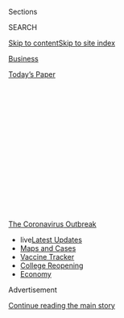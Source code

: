 <div id="app">

<div>

<div>

<div>

<div class="NYTAppHideMasthead css-1q2w90k e1suatyy0">

<div class="section css-ui9rw0 e1suatyy2">

<div class="css-eph4ug er09x8g0">

<div class="css-6n7j50">

</div>

<span class="css-1dv1kvn">Sections</span>

<div class="css-10488qs">

<span class="css-1dv1kvn">SEARCH</span>

</div>

[Skip to content](#site-content)[Skip to site
index](#site-index)

</div>

<div id="masthead-section-label" class="css-1wr3we4 eaxe0e00">

[Business](https://www.nytimes.com/section/business)

</div>

<div class="css-10698na e1huz5gh0">

</div>

</div>

<div id="masthead-bar-one" class="section hasLinks css-15hmgas e1csuq9d3">

<div class="css-uqyvli e1csuq9d0">

</div>

<div class="css-1uqjmks e1csuq9d1">

</div>

<div class="css-9e9ivx">

[](https://myaccount.nytimes.com/auth/login?response_type=cookie&client_id=vi)

</div>

<div class="css-1bvtpon e1csuq9d2">

[Today’s
Paper](https://www.nytimes.com/section/todayspaper)

</div>

</div>

</div>

</div>

<div data-aria-hidden="false">

<div id="site-content" data-role="main">

<div>

<div class="css-1aor85t" style="opacity:0.000000001;z-index:-1;visibility:hidden">

<div class="css-1hqnpie">

<div class="css-epjblv">

<span class="css-17xtcya">[Business](/section/business)</span><span class="css-x15j1o">|</span><span class="css-fwqvlz">Break
the China Habit? Lobsters, Lights and Toilets Show How Hard It
Is</span>

</div>

<div class="css-k008qs">

<div class="css-1iwv8en">

<span class="css-18z7m18"></span>

<div>

</div>

</div>

<span class="css-1n6z4y">https://nyti.ms/2MZ49TL</span>

<div class="css-1705lsu">

<div class="css-4xjgmj">

<div class="css-4skfbu" data-role="toolbar" data-aria-label="Social Media Share buttons, Save button, and Comments Panel with current comment count" data-testid="share-tools">

  - 
  - 
  - 
  - 
    
    <div class="css-6n7j50">
    
    </div>

  - 
  - 

</div>

</div>

</div>

</div>

</div>

</div>

<div id="NYT_TOP_BANNER_REGION" class="css-13pd83m">

<div>

<div id="styln-prism-menu-1592847958612" class="section interactive-content interactive-size-medium css-1edisqu">

<div class="css-17ih8de interactive-body">

<div id="scroll-container" class="css-1gj85ro">

[<span class="styln-title-wrap"><span class="css-1pje3qr">The
Coronavirus</span><span class="css-1pje3qr">
Outbreak</span></span>](https://www.nytimes.com/news-event/coronavirus?action=click&pgtype=Article&state=default&region=TOP_BANNER&context=storylines_menu)

  - <span class="css-kqxiym" data-emphasize="true">live</span>[Latest
    Updates](https://www.nytimes.com/2020/08/03/world/coronavirus-covid-19.html?action=click&pgtype=Article&state=default&region=TOP_BANNER&context=storylines_menu)
  - [Maps and
    Cases](https://www.nytimes.com/interactive/2020/us/coronavirus-us-cases.html?action=click&pgtype=Article&state=default&region=TOP_BANNER&context=storylines_menu)
  - [Vaccine
    Tracker](https://www.nytimes.com/interactive/2020/science/coronavirus-vaccine-tracker.html?action=click&pgtype=Article&state=default&region=TOP_BANNER&context=storylines_menu)
  - [College
    Reopening](https://www.nytimes.com/2020/08/02/us/covid-college-reopening.html?action=click&pgtype=Article&state=default&region=TOP_BANNER&context=storylines_menu)
  - [Economy](https://www.nytimes.com/live/2020/08/03/business/stock-market-today-coronavirus?action=click&pgtype=Article&state=default&region=TOP_BANNER&context=storylines_menu)

</div>

</div>

</div>

</div>

</div>

<div id="top-wrapper" class="css-1sy8kpn">

<div id="top-slug" class="css-l9onyx">

Advertisement

</div>

[Continue reading the main
story](#after-top)

<div class="ad top-wrapper" style="text-align:center;height:100%;display:block;min-height:250px">

<div id="top" class="place-ad" data-position="top" data-size-key="top">

</div>

</div>

<div id="after-top">

</div>

</div>

<div>

<div id="sponsor-wrapper" class="css-1hyfx7x">

<div id="sponsor-slug" class="css-19vbshk">

Supported by

</div>

[Continue reading the main
story](#after-sponsor)

<div id="sponsor" class="ad sponsor-wrapper" style="text-align:center;height:100%;display:block">

</div>

<div id="after-sponsor">

</div>

</div>

<div class="css-186x18t">

</div>

<div class="css-1vkm6nb ehdk2mb0">

# Break the China Habit? Lobsters, Lights and Toilets Show How Hard It Is

</div>

The risks of relying economically on the Asian superpower have never
seemed clearer. But as the world tries to get moving again, it needs
China more than
ever.

<div class="css-79elbk" data-testid="photoviewer-wrapper">

<div class="css-z3e15g" data-testid="photoviewer-wrapper-hidden">

</div>

<div class="css-1a48zt4 ehw59r15" data-testid="photoviewer-children">

![<span class="css-16f3y1r e13ogyst0" data-aria-hidden="true">Australia’s
lobstermen are almost entirely reliant on China: By the beginning of
this year, 95 percent of their catch was shipped
there.</span><span class="css-cnj6d5 e1z0qqy90" itemprop="copyrightHolder"><span class="css-1ly73wi e1tej78p0">Credit...</span><span><span>David
Dare Parker for The New York
Times</span></span></span>](https://static01.nyt.com/images/2020/06/15/business/15ALTJPchina-reliance1-print/merlin_172059801_3c4fd5de-da7d-4baf-910e-874f248ed4e4-articleLarge.jpg?quality=75&auto=webp&disable=upscale)

</div>

</div>

<div class="css-18e8msd">

<div class="css-otjvjh epjyd6m0">

<div class="css-nmf14i ey68jwv0" data-aria-hidden="true">

[![Damien
Cave](https://static01.nyt.com/images/2018/10/08/multimedia/author-damien-cave/author-damien-cave-thumbLarge.png
"Damien Cave")](https://www.nytimes.com/by/damien-cave)[![Motoko
Rich](https://static01.nyt.com/images/2018/10/15/multimedia/author-motoko-rich/author-motoko-rich-thumbLarge.png
"Motoko Rich")](https://www.nytimes.com/by/motoko-rich)[![Jack
Ewing](https://static01.nyt.com/images/2018/07/18/multimedia/author-jack-ewing/author-jack-ewing-thumbLarge.png
"Jack Ewing")](https://www.nytimes.com/by/jack-ewing)

</div>

<div class="css-1baulvz">

By [<span class="css-1baulvz" itemprop="name">Damien
Cave</span>](https://www.nytimes.com/by/damien-cave),
[<span class="css-1baulvz" itemprop="name">Motoko
Rich</span>](https://www.nytimes.com/by/motoko-rich) and
[<span class="css-1baulvz last-byline" itemprop="name">Jack
Ewing</span>](https://www.nytimes.com/by/jack-ewing)

</div>

</div>

  - 
    
    <div class="css-ld3wwf e16638kd2">
    
    Published June 15, 2020Updated June 17,
    2020
    
    </div>

  - 
    
    <div class="css-4xjgmj">
    
    <div class="css-pvvomx" data-role="toolbar" data-aria-label="Social Media Share buttons, Save button, and Comments Panel with current comment count" data-testid="share-tools">
    
      - 
      - 
      - 
      - 
        
        <div class="css-6n7j50">
        
        </div>
    
      - 
      - 
    
    </div>
    
    </div>

</div>

<div class="css-mdjrty">

[阅读简体中文版](https://cn.nytimes.com/business/20200615/china-decoupling/ "Read in Simplified Chinese")[閱讀繁體中文版](https://cn.nytimes.com/business/20200615/china-decoupling/zh-hant/ "Read in Traditional Chinese")

</div>

</div>

<div class="section meteredContent css-1r7ky0e" name="articleBody" itemprop="articleBody">

<div class="css-1fanzo5 StoryBodyCompanionColumn">

<div class="css-53u6y8">

As the coronavirus pandemic amplifies longstanding concerns over the
world’s economic dependence on
[China](https://www.nytimes.com/2020/06/17/world/asia/China-DNA-surveillance.html),
many countries are trying to reduce their exposure to Beijing’s brand of
business.

Japan has set aside $2.2 billion to help companies [shift production out
of
China](https://www.bloomberg.com/news/articles/2020-04-08/japan-to-fund-firms-to-shift-production-out-of-china).
European trade ministers have emphasized the need to diversify supply
chains. Several countries, including Australia and Germany, have moved
to keep China, among others, from buying businesses weakened by
lockdowns. Hawks in the Trump administration also continue to press for
an economic “decoupling” from Beijing.

But outside government circles, in the companies where the decisions
about manufacturing and sales are actually made, the calculations are
more complex.

China is a hard habit to break.

Even after its early mishandling of the coronavirus disrupted the
country’s ability to make and buy the world’s products, further exposing
the faults of its authoritarian system and leading it to ratchet up its
[propaganda
war](https://www.nytimes.com/2020/06/07/world/asia/china-coronavirus.html),
China’s economic power makes it the last best hope for avoiding a
protracted global downturn.

</div>

</div>

<div class="css-1fanzo5 StoryBodyCompanionColumn">

<div class="css-53u6y8">

“When this all started, we were thinking, Where else can we go?” said
Fedele Camarda, a third-generation lobster fisherman in Western
Australia, which sends most of its catch to China. “Then the rest of the
world was also compromised by the coronavirus, and China is the one
getting back on its feet.”

“Although they’re just one market,” he added, “they’re one very big
market.”

To understand how businesses are responding to the shifting dynamics and
risks, The New York Times profiled three companies in three countries
that are heavily reliant on China. Their experiences vary, but they are
all trying to work out just how much of a breakup with China is needed —
or whether they can afford one.

## Beg to Return: Australia’s Lobster Boats

</div>

</div>

<div class="css-79elbk" data-testid="photoviewer-wrapper">

<div class="css-z3e15g" data-testid="photoviewer-wrapper-hidden">

</div>

<div class="css-1a48zt4 ehw59r15" data-testid="photoviewer-children">

![<span class="css-16f3y1r e13ogyst0" data-aria-hidden="true">Three
generations of rock lobster fishermen. From left: Fedele J. Camarda;
Fedele’s father, Giacomo Camarda; Fedele’s son James Camarda; and
Fedele’s nephew Jack
Camarda.</span><span class="css-cnj6d5 e1z0qqy90" itemprop="copyrightHolder"><span class="css-1ly73wi e1tej78p0">Credit...</span><span>David
Dare Parker for The New York
Times</span></span>](https://static01.nyt.com/images/2020/06/15/business/00JPchina-reliance2-print/merlin_172059750_9fe7dbcd-35fe-4b02-8ca6-eae71c2cd3e8-articleLarge.jpg?quality=75&auto=webp&disable=upscale)

</div>

</div>

<div class="css-1fanzo5 StoryBodyCompanionColumn">

<div class="css-53u6y8">

When Mr. Camarda fished for lobster off Australia’s west coast in the
1990s, his catch ended up on plates in a variety of countries.

Fresh crays, as the lobsters are known, went to Japan. Canned lobster
meat went to the United States. The rest was sold inside Australia or to
its nearest neighbors.

</div>

</div>

<div class="css-1fanzo5 StoryBodyCompanionColumn">

<div class="css-53u6y8">

But starting around 2000, China began paying more for live lobsters, and
ordering more. That led to a near-total reliance on that market and a
sense of complacency: By the beginning of this year, 95 percent of
Australia’s spiny lobsters were being shipped to sellers and restaurants
in
China.

<div id="NYT_MAIN_CONTENT_1_REGION" class="css-9tf9ac">

<div>

<div id="styln-covid-updates-markets" class="section interactive-content interactive-size-medium css-1ftcdic">

<div class="css-17ih8de interactive-body">

<div id="styln-briefing-block">

<div class="briefing-block-header-section">

# [Latest Updates: Economy](https://www.nytimes.com/live/2020/08/03/business/stock-market-today-coronavirus?action=click&pgtype=Article&state=default&region=MAIN_CONTENT_1&context=storylines_live_updates)

</div>

<div class="briefing-block-lb-items">

<div class="briefing-block-update-time">

[10h
ago](https://www.nytimes.com/live/2020/08/03/business/stock-market-today-coronavirus?action=click&pgtype=Article&state=default&region=MAIN_CONTENT_1&context=storylines_live_updates#the-chicago-fed-president-says-its-up-to-congress-to-save-the-economy)

</div>

<div>

[The Chicago Fed president says it’s up to Congress to save the
economy.](https://www.nytimes.com/live/2020/08/03/business/stock-market-today-coronavirus?action=click&pgtype=Article&state=default&region=MAIN_CONTENT_1&context=storylines_live_updates#the-chicago-fed-president-says-its-up-to-congress-to-save-the-economy)

</div>

<div class="briefing-block-update-time">

[11h
ago](https://www.nytimes.com/live/2020/08/03/business/stock-market-today-coronavirus?action=click&pgtype=Article&state=default&region=MAIN_CONTENT_1&context=storylines_live_updates#faa-says-boeing-has-effectively-mitigated-defects-in-the-737-max)

</div>

<div>

[F.A.A. says Boeing has ‘effectively mitigated’ defects in the 737
Max.](https://www.nytimes.com/live/2020/08/03/business/stock-market-today-coronavirus?action=click&pgtype=Article&state=default&region=MAIN_CONTENT_1&context=storylines_live_updates#faa-says-boeing-has-effectively-mitigated-defects-in-the-737-max)

</div>

<div class="briefing-block-update-time">

[13h
ago](https://www.nytimes.com/live/2020/08/03/business/stock-market-today-coronavirus?action=click&pgtype=Article&state=default&region=MAIN_CONTENT_1&context=storylines_live_updates#small-businesses-got-emergency-loans-but-not-what-they-expected)

</div>

<div>

[Small businesses got emergency loans, but not what they
expected.](https://www.nytimes.com/live/2020/08/03/business/stock-market-today-coronavirus?action=click&pgtype=Article&state=default&region=MAIN_CONTENT_1&context=storylines_live_updates#small-businesses-got-emergency-loans-but-not-what-they-expected)

</div>

</div>

<div class="briefing-block-footer">

<div class="briefing-block-footer-meta">

[See more
updates](https://www.nytimes.com/live/2020/08/03/business/stock-market-today-coronavirus?action=click&pgtype=Article&state=default&region=MAIN_CONTENT_1&context=storylines_live_updates)

</div>

<div class="briefing-block-briefinglinks">

<span>More live coverage:</span>
[Global](https://www.nytimes.com/2020/08/03/world/coronavirus-covid-19.html?action=click&pgtype=Article&state=default&region=MAIN_CONTENT_1&context=storylines_live_updates)

</div>

</div>

</div>

</div>

</div>

</div>

</div>

“We all talked about different strategies to overcome the problem, to
not be so reliant on China,” Mr. Camarda said. “We just didn’t get
around to it.”

And they still haven’t, even after the need for diversification hit like
a hammer on Jan. 25.

That’s when China, in the midst of its outbreak, stopped buying.
Officials shut down the wet markets that sell fresh meat, vegetables and
seafood, forcing the entire fleet of lobster boats up and down
Australia’s west coast — all 234 — to stop fishing. More than 2,000
people found themselves without work.

Australia’s lobster processors tried to quickly diversify, calling
buyers in every country they had ever worked with, reaching back to
contacts from decades earlier. The industry association pleaded with the
Australian government for help: requesting a larger quota for the year,
an extension of the season and more freedom to sell directly to the
public, all of which were approved by fisheries managers.

But none of it did much good for Mr. Camarda. While certain food exports
to China from other parts of the world increased — [chicken meat from
Brazil](https://www.poultryworld.net/Meat/Articles/2020/3/Brazilian-chicken-exports-to-China-grow-59-despite-Covid19-556245E/),
for example — only a few boats went out in February, March and April,
pulling in very little.

Mr. Camarda returned to the water only about a month ago. Orders to his
company, Neptune 3, are starting to come in again from China, at prices
that are roughly half what they were in January. The orders aren’t
anywhere near as large, either, but the industry has coalesced around
trying to rebuild its ties with China, rather than looking elsewhere.

“Even if prices are low and the amount of product is down, we need to
find a way to service that market, because providing that market is what
works for us,” said Matt Taylor, the chief executive of Western Rock
Lobster, the industry’s professional association.

</div>

</div>

<div class="css-1fanzo5 StoryBodyCompanionColumn">

<div class="css-53u6y8">

As of about a month ago, there was still one major challenge: shipping.
Supply chains had been scrambled, as passenger planes that carry much of
the world’s cargo have been idled and shipping has decreased. So once
again the Australian government stepped in, this time with around $70
million to subsidize charter flights for seafood exports.

Despite calls for greater self-sufficiency, diversification and
[sovereignty](https://www.skynews.com.au/details/_6147890749001), as
well as moves by China that have hurt barley and beef exports, Australia
is not running away from the Chinese market. It is subsidizing efforts
to get back
in.

## No Savior: Germany’s China Optimism Wanes

</div>

</div>

<div class="css-79elbk" data-testid="photoviewer-wrapper">

<div class="css-z3e15g" data-testid="photoviewer-wrapper-hidden">

</div>

<div class="css-1a48zt4 ehw59r15" data-testid="photoviewer-children">

<div class="css-1xdhyk6 erfvjey0">

<span class="css-1ly73wi e1tej78p0">Image</span>

<div class="css-zjzyr8">

<div data-testid="lazyimage-container" style="height:257.77777777777777px">

</div>

</div>

</div>

<span class="css-16f3y1r e13ogyst0" data-aria-hidden="true">The lighting
manufacturer Osram and other German companies are rethinking their
supply
chains.</span><span class="css-cnj6d5 e1z0qqy90" itemprop="copyrightHolder"><span class="css-1ly73wi e1tej78p0">Credit...</span><span>Andreas
Gebert/Reuters</span></span>

</div>

</div>

<div class="css-1fanzo5 StoryBodyCompanionColumn">

<div class="css-53u6y8">

The last time German industry faced a severe downturn, relief came from
China. The country’s explosive growth and hunger for Western technology
helped German exporters bounce back quickly from the deep recession a
decade ago.

“In 2008, there were two markets that I ran to: China and the Middle
East,” said Olaf Berlien, chief executive of Osram, one of the world’s
largest lighting companies, which is based in Munich.

But he does not expect Chinese sales to save German industry again.

“China is still a market,” Mr. Berlien said, “but it’s not a growth
market.”

Osram had turned bearish on China even before the coronavirus forced the
country into quarantine. Car sales were down in 2019 after years of
double-digit growth, largely because of the trade war with the United
States.

</div>

</div>

<div class="css-1fanzo5 StoryBodyCompanionColumn">

<div class="css-53u6y8">

The problem is that there is no other market to take China’s place as an
engine of world growth. India has potential, but is too disorganized,
Mr. Berlien said. Middle Eastern countries like Saudi Arabia and Qatar
are no longer as wealthy now that oil prices have collapsed.

Osram’s diminished expectations for China reflect a deepening skepticism
across Europe about the benefits of turning to the Asian superpower in
times of need. Phil Hogan, the European Union trade commissioner, echoed
the concerns of officials in Germany and France when he [called in
April](https://ec.europa.eu/commission/commissioners/2019-2024/hogan/announcements/introductory-statement-commissioner-phil-hogan-informal-meeting-eu-trade-ministers_en "Link to Text")
for a discussion “on what it means to be strategically autonomous.”

Osram, which provides lights for cars and other uses, didn’t need the
nudge. It has four factories in China, Mr. Berlien said, but the company
manufactures its more sophisticated products in Malaysia, Germany and
the United States because of China’s lack of protection for intellectual
property.

“China is no longer the workbench of the world,” he said.

Mr. Berlien said that his company and others in Germany had learned from
past crises to insure themselves against supply chain disruptions, by
taking steps like having at least two suppliers of every component or
raw material.

He added that while Osram had no plans to reduce its presence in China,
the coronavirus crisis would prompt companies to look harder for
suppliers closer to home.

“What we are all learning, and I talk to a lot of managers and C.E.O.s
in Germany, is that we all have to rethink our logistics and supply
chains,” Mr. Berlien said.

“They were very fragmented and very vulnerable,” he added. “Because of
the price pressure that we are all under, we took the cheapest provider
wherever in the world it might have been. We undervalued the provider
who was just around the
corner.”

</div>

</div>

<div class="css-1fanzo5 StoryBodyCompanionColumn">

<div class="css-53u6y8">

## Stay the Course: Japan’s Luxury Toilets

</div>

</div>

<div class="css-79elbk" data-testid="photoviewer-wrapper">

<div class="css-z3e15g" data-testid="photoviewer-wrapper-hidden">

</div>

<div class="css-1a48zt4 ehw59r15" data-testid="photoviewer-children">

<div class="css-1xdhyk6 erfvjey0">

<span class="css-1ly73wi e1tej78p0">Image</span>

<div class="css-zjzyr8">

<div data-testid="lazyimage-container" style="height:257.77777777777777px">

</div>

</div>

</div>

<span class="css-16f3y1r e13ogyst0" data-aria-hidden="true">A Toto
toilet factory in Kitakyushu, Japan. China accounted for half of Toto’s
overseas sales last
year.</span><span class="css-cnj6d5 e1z0qqy90" itemprop="copyrightHolder"><span class="css-1ly73wi e1tej78p0">Credit...</span><span>Sakura
Murakami/Reuters</span></span>

</div>

</div>

<div class="css-1fanzo5 StoryBodyCompanionColumn">

<div class="css-53u6y8">

Toto makes what China’s nouveau riche really want: electronic bidet
toilets with heated seats, warm water jets, pleasingly shaped ceramic
bowls and automated lids.

The company, Japan’s largest toilet maker, opened its Beijing office in
1985, and its reliance on China has grown along with the country’s rise.
China accounted for half of Toto’s overseas sales last year, and it has
seven factories in the country.

But even after China’s lockdown closed Toto’s assembly lines in January
and February, causing delays and lost revenue, the company never
considered withdrawing.

For one thing, it’s a huge market with a high rate of homeownership and
rising disposable incomes. For another, many of its workers have the
kinds of technical skills that Toto needs.

“China is close to Japan, and it has the power of a lot of people,” said
Sonoko Abe, a Toto spokeswoman.

In daily meetings, executives discussed “how we can adjust to the
situation,” Ms. Abe said. Although the company has plants in Thailand
and Vietnam, it did not try to shift production, but instead relies on a
pipeline of stored inventory.

</div>

</div>

<div class="css-1fanzo5 StoryBodyCompanionColumn">

<div class="css-53u6y8">

Many other Japanese companies, even when there are incentives to look
elsewhere, are stepping away from China only slowly, if at all.

The Japanese mask maker Iris Ohyama, for example, which has factories in
Dalian and Suzhou that produce goods for both the Chinese and Japanese
markets. It is drawing on some of the government’s funding to open new
factory lines in Japan to accommodate the domestic market, and is
exploring options in France and the United States.

But it has no plans to stop manufacturing in China. **** “We think the
Chinese market is very important in the long run,” said Atsuko Kido, a
spokeswoman.

It is also important right now: The International Monetary Fund has
reported that China will be one of the few countries to see economic
growth in 2020, while the U.S. economy is expected to contract by about
6 percent and the eurozone by 7.5 percent.

Kathy Matsui, chief Japan equity strategist at Goldman Sachs in Tokyo,
said that in a time of severe economic pressure, even those who oppose
China’s politics feel that they need the country’s economy to prosper.

“We are all interconnected,” she said. “So it’s vital that China
continues to grow for pretty much every major economy around the world.”

Makiko Inoue contributed reporting.

</div>

</div>

<div>

</div>

</div>

<div>

</div>

<div>

</div>

<div>

</div>

<div>

<div id="bottom-wrapper" class="css-1ede5it">

<div id="bottom-slug" class="css-l9onyx">

Advertisement

</div>

[Continue reading the main
story](#after-bottom)

<div id="bottom" class="ad bottom-wrapper" style="text-align:center;height:100%;display:block;min-height:90px">

</div>

<div id="after-bottom">

</div>

</div>

</div>

</div>

</div>

## Site Index

<div>

</div>

## Site Information Navigation

  - [© <span>2020</span> <span>The New York Times
    Company</span>](https://help.nytimes.com/hc/en-us/articles/115014792127-Copyright-notice)

<!-- end list -->

  - [NYTCo](https://www.nytco.com/)
  - [Contact
    Us](https://help.nytimes.com/hc/en-us/articles/115015385887-Contact-Us)
  - [Work with us](https://www.nytco.com/careers/)
  - [Advertise](https://nytmediakit.com/)
  - [T Brand Studio](http://www.tbrandstudio.com/)
  - [Your Ad
    Choices](https://www.nytimes.com/privacy/cookie-policy#how-do-i-manage-trackers)
  - [Privacy](https://www.nytimes.com/privacy)
  - [Terms of
    Service](https://help.nytimes.com/hc/en-us/articles/115014893428-Terms-of-service)
  - [Terms of
    Sale](https://help.nytimes.com/hc/en-us/articles/115014893968-Terms-of-sale)
  - [Site
    Map](https://spiderbites.nytimes.com)
  - [Help](https://help.nytimes.com/hc/en-us)
  - [Subscriptions](https://www.nytimes.com/subscription?campaignId=37WXW)

</div>

</div>

</div>

</div>

